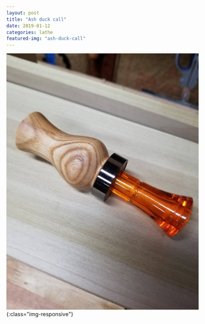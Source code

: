 ```yaml
---
layout: post
title: "Ash duck call"
date: 2019-01-12
categories: lathe 
featured-img: "ash-duck-call"
---
```




![ash-duck-call](/assets/img/posts/ash-duck-call.jpg){:class="img-responsive"}

